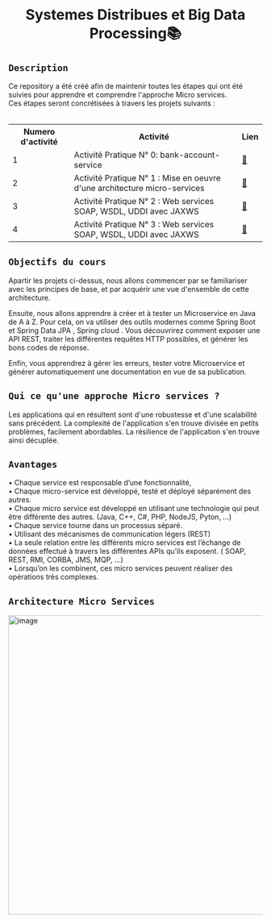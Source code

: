 <h1 align="center">Systemes Distribues et Big Data Processing📚</h1>
<H2><code>Description</code> </H2>
Ce repository a été créé afin de maintenir toutes les étapes qui ont été suivies pour apprendre et comprendre l'approche Micro services.<br>
Ces étapes seront concrétisées à travers les projets suivants : <br><BR>
<table align="center" width="100%">
  <tr>
    <th>Numero d'activité </th>
    <th>Activité</td>
    <th>Lien</th>
  </tr>
  <tr>
    <td>1</td>
    <td>Activité Pratique N° 0: bank-account-service </td>
    <td><a href="https://github.com/SAYOUJJIL/Systemes-Distribues-et-Big-Data-Processing/tree/main/bank-account-service">🔗</a></td>
  </tr>
  <tr>
     <td>2</td> 
    <td>Activité Pratique N° 1 : Mise en oeuvre d'une architecture micro-services  </td>
    <td><a href="https://github.com/SAYOUJJIL/Systemes-Distribues-et-Big-Data-Processing/tree/main/Mise%20en%20oeuvre%20d'une%20architecture%20micro-services">🔗</a></td>
  </tr>
    <tr>
     <td>3</td> 
    <td> Activité Pratique N° 2 : Web services SOAP, WSDL, UDDI avec JAXWS  </td>
    <td><a href="https://github.com/SAYOUJJIL/Systemes-Distribues-et-Big-Data-Processing/tree/main/Web%20services%20SOAP%20WDSL%20UDDI%20Use%20case%20avec%20JAXWS">🔗</a></td>
  </tr>
      <tr>
     <td>4</td> 
    <td> Activité Pratique N° 3 : Web services SOAP, WSDL, UDDI avec JAXWS  </td>
    <td><a href="https://github.com/SAYOUJJIL/Systemes-Distribues-et-Big-Data-Processing/tree/main/Architectures%20Micro%20services%20avec%20(Spring%20Cloud%20Config%2C%20Consul%20Discovery%2C%20Consul%20Config%2CVault)">🔗</a></td>
  </tr>
  
</table>  
<h2><code>Objectifs du cours</code></h2>
Apartir les projets ci-dessus, nous allons commencer par se familiariser avec les principes de base, et par acquérir une vue d'ensemble de cette architecture.

Ensuite, nous allons apprendre à créer et à tester un Microservice en Java de A à Z. Pour cela, on va utiliser des outils modernes comme Spring Boot et Spring Data JPA , Spring cloud . Vous découvrirez comment exposer une API REST, traiter les différentes requêtes HTTP possibles, et générer les bons codes de réponse.

Enfin, vous apprendrez à gérer les erreurs, tester votre Microservice et générer automatiquement une documentation en vue de sa publication.


<h2><code>Qui ce qu'une approche Micro services ? </code> </h2>
Les applications qui en résultent sont d'une robustesse et d'une scalabilité sans précédent. La complexité de l'application s'en trouve divisée en petits problèmes, facilement abordables. La  résilience de l'application s'en trouve ainsi décuplée.

<h2><code>Avantages</code></h2>
• Chaque service est responsable d’une fonctionnalité, <br>
• Chaque micro-service est développé, testé et déployé séparément des autres. <br>
• Chaque micro service est développé en utilisant une technologie qui peut être différente des autres. (Java, C++, C#, PHP, NodeJS, Pyton,
...)<br>
• Chaque service tourne dans un processus séparé. <br>
• Utilisant des mécanismes de communication légers (REST) <br>
• La seule relation entre les différents micro services est l’échange de données effectué à travers les différentes APIs qu’ils exposent. (
SOAP, REST, RMI, CORBA, JMS, MQP, ...)<br>
• Lorsqu’on les combinent, ces micro services peuvent réaliser des opérations très complexes. <br>
<h2><code>Architecture Micro Services</code> </h2>
<img width="594" alt="image" src="https://user-images.githubusercontent.com/85376207/205503367-b77ee1ed-4bd6-493b-a7c2-093186dff50b.png">
